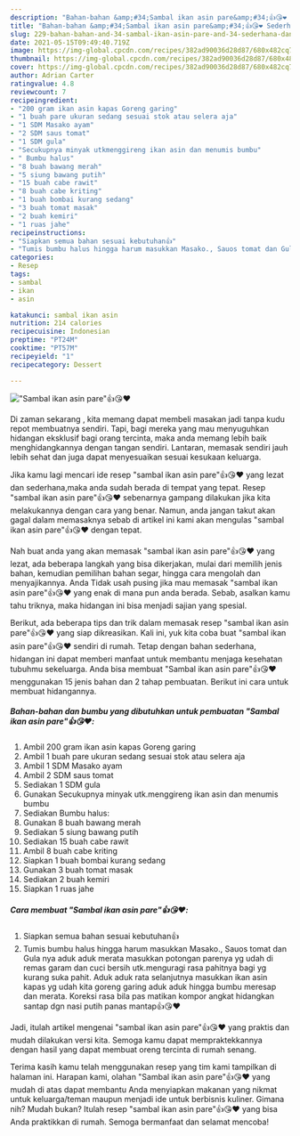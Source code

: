 ```yaml
---
description: "Bahan-bahan &amp;#34;Sambal ikan asin pare&amp;#34;👍😘❤️ Sederhana dan Mudah Dibuat"
title: "Bahan-bahan &amp;#34;Sambal ikan asin pare&amp;#34;👍😘❤️ Sederhana dan Mudah Dibuat"
slug: 229-bahan-bahan-and-34-sambal-ikan-asin-pare-and-34-sederhana-dan-mudah-dibuat
date: 2021-05-15T09:49:40.719Z
image: https://img-global.cpcdn.com/recipes/382ad90036d28d87/680x482cq70/sambal-ikan-asin-pare👍😘❤️-foto-resep-utama.jpg
thumbnail: https://img-global.cpcdn.com/recipes/382ad90036d28d87/680x482cq70/sambal-ikan-asin-pare👍😘❤️-foto-resep-utama.jpg
cover: https://img-global.cpcdn.com/recipes/382ad90036d28d87/680x482cq70/sambal-ikan-asin-pare👍😘❤️-foto-resep-utama.jpg
author: Adrian Carter
ratingvalue: 4.8
reviewcount: 7
recipeingredient:
- "200 gram ikan asin kapas Goreng garing"
- "1 buah pare ukuran sedang sesuai stok atau selera aja"
- "1 SDM Masako ayam"
- "2 SDM saus tomat"
- "1 SDM gula"
- "Secukupnya minyak utkmenggireng ikan asin dan menumis bumbu"
- " Bumbu halus"
- "8 buah bawang merah"
- "5 siung bawang putih"
- "15 buah cabe rawit"
- "8 buah cabe kriting"
- "1 buah bombai kurang sedang"
- "3 buah tomat masak"
- "2 buah kemiri"
- "1 ruas jahe"
recipeinstructions:
- "Siapkan semua bahan sesuai kebutuhan👍"
- "Tumis bumbu halus hingga harum masukkan Masako., Sauos tomat dan Gula nya aduk aduk merata masukkan potongan parenya yg udah di remas garam dan cuci bersih utk.menguragi rasa pahitnya bagi yg kurang suka pahit. Aduk aduk rata selanjutnya masukkan ikan asin kapas yg udah kita goreng garing aduk aduk hingga bumbu meresap dan merata. Koreksi rasa bila pas matikan kompor angkat hidangkan santap dgn nasi putih panas mantap👍😘❤️"
categories:
- Resep
tags:
- sambal
- ikan
- asin

katakunci: sambal ikan asin 
nutrition: 214 calories
recipecuisine: Indonesian
preptime: "PT24M"
cooktime: "PT57M"
recipeyield: "1"
recipecategory: Dessert

---
```



![&#34;Sambal ikan asin pare&#34;👍😘❤️](https://img-global.cpcdn.com/recipes/382ad90036d28d87/680x482cq70/sambal-ikan-asin-pare👍😘❤️-foto-resep-utama.jpg)

Di zaman  sekarang , kita memang dapat membeli masakan jadi tanpa kudu repot membuatnya sendiri. Tapi, bagi mereka yang mau menyuguhkan hidangan eksklusif bagi orang tercinta, maka anda memang lebih baik menghidangkannya dengan tangan sendiri. Lantaran, memasak sendiri jauh lebih sehat dan juga dapat menyesuaikan sesuai kesukaan keluarga.

Jika kamu lagi mencari ide resep &#34;sambal ikan asin pare&#34;👍😘❤️ yang lezat dan sederhana,maka anda sudah berada di tempat yang tepat. Resep &#34;sambal ikan asin pare&#34;👍😘❤️  sebenarnya gampang dilakukan jika kita melakukannya dengan cara yang benar. Namun, anda jangan takut akan gagal dalam memasaknya 
sebab di artikel ini kami akan mengulas &#34;sambal ikan asin pare&#34;👍😘❤️ dengan tepat.  



Nah buat anda yang akan memasak &#34;sambal ikan asin pare&#34;👍😘❤️ yang lezat, ada beberapa langkah yang bisa dikerjakan, mulai dari memilih jenis bahan, kemudian pemilihan bahan segar, hingga cara mengolah dan menyajikannya. Anda Tidak usah pusing jika mau memasak &#34;sambal ikan asin pare&#34;👍😘❤️ yang enak di mana pun anda berada. Sebab, asalkan kamu  tahu triknya, maka hidangan ini bisa menjadi sajian yang spesial.

Berikut, ada beberapa tips dan trik dalam memasak resep &#34;sambal ikan asin pare&#34;👍😘❤️ yang siap dikreasikan. Kali ini, yuk kita coba buat &#34;sambal ikan asin pare&#34;👍😘❤️ sendiri di rumah. Tetap dengan bahan sederhana, hidangan ini dapat memberi manfaat untuk membantu menjaga kesehatan tubuhmu sekeluarga. Anda bisa membuat &#34;Sambal ikan asin pare&#34;👍😘❤️ menggunakan 15 jenis bahan dan 2 tahap pembuatan. Berikut ini cara untuk membuat hidangannya.

<!--inarticleads1-->

##### Bahan-bahan dan bumbu yang dibutuhkan untuk pembuatan &#34;Sambal ikan asin pare&#34;👍😘❤️:

1. Ambil 200 gram ikan asin kapas Goreng garing
1. Ambil 1 buah pare ukuran sedang sesuai stok atau selera aja
1. Ambil 1 SDM Masako ayam
1. Ambil 2 SDM saus tomat
1. Sediakan 1 SDM gula
1. Gunakan Secukupnya minyak utk.menggireng ikan asin dan menumis bumbu
1. Sediakan  Bumbu halus:
1. Gunakan 8 buah bawang merah
1. Sediakan 5 siung bawang putih
1. Sediakan 15 buah cabe rawit
1. Ambil 8 buah cabe kriting
1. Siapkan 1 buah bombai kurang sedang
1. Gunakan 3 buah tomat masak
1. Sediakan 2 buah kemiri
1. Siapkan 1 ruas jahe




<!--inarticleads2-->

##### Cara membuat &#34;Sambal ikan asin pare&#34;👍😘❤️:

1. Siapkan semua bahan sesuai kebutuhan👍
1. Tumis bumbu halus hingga harum masukkan Masako., Sauos tomat dan Gula nya aduk aduk merata masukkan potongan parenya yg udah di remas garam dan cuci bersih utk.menguragi rasa pahitnya bagi yg kurang suka pahit. Aduk aduk rata selanjutnya masukkan ikan asin kapas yg udah kita goreng garing aduk aduk hingga bumbu meresap dan merata. Koreksi rasa bila pas matikan kompor angkat hidangkan santap dgn nasi putih panas mantap👍😘❤️




Jadi, itulah artikel mengenai  &#34;sambal ikan asin pare&#34;👍😘❤️  yang praktis dan mudah dilakukan versi kita. Semoga kamu dapat mempraktekkannya dengan hasil yang dapat membuat oreng tercinta di rumah senang. 

Terima kasih kamu telah menggunakan resep yang tim kami tampilkan di halaman ini. Harapan kami, olahan  &#34;Sambal ikan asin pare&#34;👍😘❤️ yang mudah di atas dapat membantu Anda menyiapkan makanan yang nikmat untuk keluarga/teman maupun menjadi ide untuk berbisnis kuliner. Gimana nih? Mudah bukan? Itulah resep &#34;sambal ikan asin pare&#34;👍😘❤️ yang bisa Anda praktikkan di rumah. Semoga bermanfaat dan selamat mencoba!

